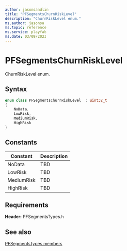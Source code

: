```yaml
---
author: jasonsandlin
title: "PFSegmentsChurnRiskLevel"
description: "ChurnRiskLevel enum."
ms.author: jasonsa
ms.topic: reference
ms.service: playfab
ms.date: 03/09/2023
---
```


# PFSegmentsChurnRiskLevel  

ChurnRiskLevel enum.    

## Syntax  
  
```cpp
enum class PFSegmentsChurnRiskLevel  : uint32_t  
{  
    NoData,  
    LowRisk,  
    MediumRisk,  
    HighRisk  
}  
```  
  
## Constants  
  
| Constant | Description |
| --- | --- |
| NoData | TBD   |  
| LowRisk | TBD   |  
| MediumRisk | TBD   |  
| HighRisk | TBD   |  
  
  
## Requirements  
  
**Header:** PFSegmentsTypes.h
  
## See also  
[PFSegmentsTypes members](../pfsegmentstypes_members.md)  

  
  
